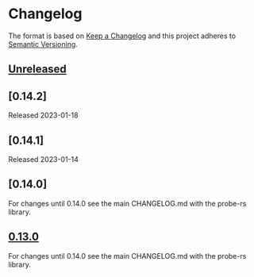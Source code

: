 # Changelog

The format is based on [Keep a Changelog](https://keepachangelog.com/en/1.0.0/)
and this project adheres to [Semantic Versioning](https://semver.org/spec/v2.0.0.html).

## [Unreleased]

## [0.14.2]

Released 2023-01-18

## [0.14.1]

Released 2023-01-14

## [0.14.0]

For changes until 0.14.0 see the main CHANGELOG.md with the probe-rs library.

## [0.13.0]

For changes until 0.14.0 see the main CHANGELOG.md with the probe-rs library.

[unreleased]: https://github.com/probe-rs/probe-rs/compare/v0.14.2...master
[v0.14.2]: https://github.com/probe-rs/probe-rs/compare/v0.14.1...v0.14.2
[v0.14.1]: https://github.com/probe-rs/probe-rs/compare/v0.13.0...v0.14.1
[0.13.0]: https://github.com/probe-rs/probe-rs/releases/tag/v0.13.0
